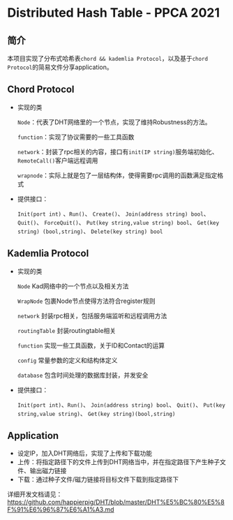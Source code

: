 # Distributed Hash Table - PPCA 2021

## 简介

本项目实现了分布式哈希表`chord && kademlia Protocol`，以及基于`chord Protocol`的简易文件分享application。

## Chord Protocol

- 实现的类

  `Node`：代表了DHT网络里的一个节点，实现了维持Robustness的方法。

  `function`：实现了协议需要的一些工具函数

  `network`：封装了rpc相关的内容，接口有`init(IP string)`服务端初始化、`RemoteCall()`客户端远程调用

  `wrapnode`：实际上就是包了一层结构体，使得需要rpc调用的函数满足指定格式

- 提供接口：

  `Init(port int)` 、`Run()`、 `Create()`、 `Join(address string) bool`、 `Quit()`、 `ForceQuit()`、 `Put(key string,value string) bool`、 `Get(key string) (bool,string)`、 `Delete(key string) bool` 

## Kademlia Protocol

- 实现的类

  `Node` Kad网络中的一个节点以及相关方法

  `WrapNode` 包裹Node节点使得方法符合register规则

  `network` 封装rpc相关，包括服务端监听和远程调用方法

  `routingTable` 封装routingtable相关

  `function` 实现一些工具函数，关于ID和Contact的运算

  `config` 常量参数的定义和结构体定义

  `database` 包含时间处理的数据库封装，并发安全

- 提供接口：

  `Init(port int)`、`Run()`、 `Join(address string) bool`、 `Quit()`、  `Put(key string,value string)`、 `Get(key string)(bool,string)`

## Application 

- 设定IP，加入DHT网络后，实现了上传和下载功能
- 上传：将指定路径下的文件上传到DHT网络当中，并在指定路径下产生种子文件、输出磁力链接
- 下载：通过种子文件/磁力链接将目标文件下载到指定路径下



详细开发文档请见：https://github.com/happierpig/DHT/blob/master/DHT%E5%BC%80%E5%8F%91%E6%96%87%E6%A1%A3.md

